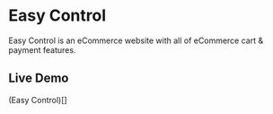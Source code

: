 # Easy Control
Easy Control is an eCommerce website with all of eCommerce cart & payment features.

## Live Demo
(Easy Control)[]
